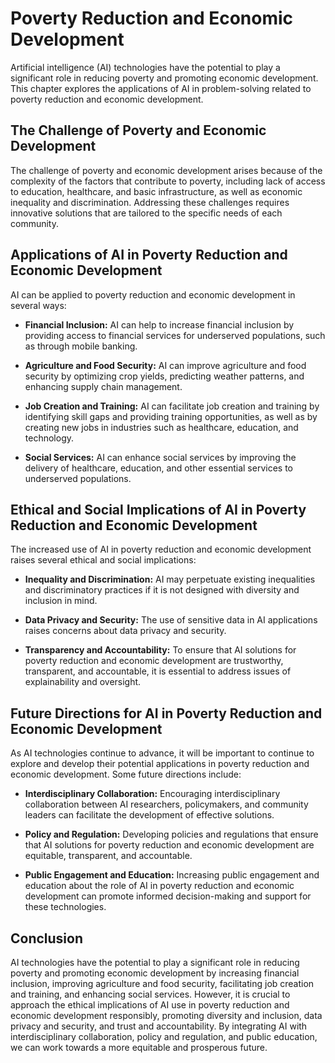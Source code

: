 Poverty Reduction and Economic Development
============================================================================================

Artificial intelligence (AI) technologies have the potential to play a significant role in reducing poverty and promoting economic development. This chapter explores the applications of AI in problem-solving related to poverty reduction and economic development.

The Challenge of Poverty and Economic Development
-------------------------------------------------

The challenge of poverty and economic development arises because of the complexity of the factors that contribute to poverty, including lack of access to education, healthcare, and basic infrastructure, as well as economic inequality and discrimination. Addressing these challenges requires innovative solutions that are tailored to the specific needs of each community.

Applications of AI in Poverty Reduction and Economic Development
----------------------------------------------------------------

AI can be applied to poverty reduction and economic development in several ways:

* **Financial Inclusion:** AI can help to increase financial inclusion by providing access to financial services for underserved populations, such as through mobile banking.

* **Agriculture and Food Security:** AI can improve agriculture and food security by optimizing crop yields, predicting weather patterns, and enhancing supply chain management.

* **Job Creation and Training:** AI can facilitate job creation and training by identifying skill gaps and providing training opportunities, as well as by creating new jobs in industries such as healthcare, education, and technology.

* **Social Services:** AI can enhance social services by improving the delivery of healthcare, education, and other essential services to underserved populations.

Ethical and Social Implications of AI in Poverty Reduction and Economic Development
-----------------------------------------------------------------------------------

The increased use of AI in poverty reduction and economic development raises several ethical and social implications:

* **Inequality and Discrimination:** AI may perpetuate existing inequalities and discriminatory practices if it is not designed with diversity and inclusion in mind.

* **Data Privacy and Security:** The use of sensitive data in AI applications raises concerns about data privacy and security.

* **Transparency and Accountability:** To ensure that AI solutions for poverty reduction and economic development are trustworthy, transparent, and accountable, it is essential to address issues of explainability and oversight.

Future Directions for AI in Poverty Reduction and Economic Development
----------------------------------------------------------------------

As AI technologies continue to advance, it will be important to continue to explore and develop their potential applications in poverty reduction and economic development. Some future directions include:

* **Interdisciplinary Collaboration:** Encouraging interdisciplinary collaboration between AI researchers, policymakers, and community leaders can facilitate the development of effective solutions.

* **Policy and Regulation:** Developing policies and regulations that ensure that AI solutions for poverty reduction and economic development are equitable, transparent, and accountable.

* **Public Engagement and Education:** Increasing public engagement and education about the role of AI in poverty reduction and economic development can promote informed decision-making and support for these technologies.

Conclusion
----------

AI technologies have the potential to play a significant role in reducing poverty and promoting economic development by increasing financial inclusion, improving agriculture and food security, facilitating job creation and training, and enhancing social services. However, it is crucial to approach the ethical implications of AI use in poverty reduction and economic development responsibly, promoting diversity and inclusion, data privacy and security, and trust and accountability. By integrating AI with interdisciplinary collaboration, policy and regulation, and public education, we can work towards a more equitable and prosperous future.
